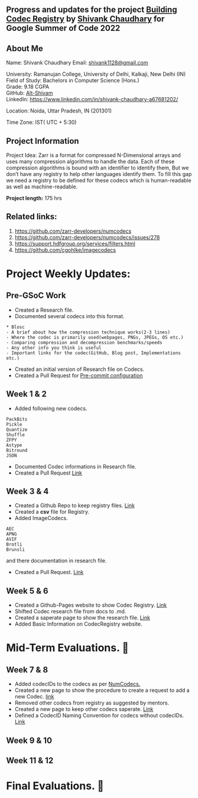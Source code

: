 ## Progress and updates for the project [Building Codec Registry](https://summerofcode.withgoogle.com/programs/2022/projects/g4IPN5HL) by [Shivank Chaudhary](https://github.com/alt-shivam) for Google Summer of Code 2022

## About Me

Name: Shivank Chaudhary
Email: shivank1128@gmail.com

University: Ramanujan College, University of Delhi, Kalkaji, New Delhi (IN)  
Field of Study: Bachelors in Computer Science (Hons.)  
Grade: 9.18 CGPA  
GitHub: [Alt-Shivam](https://github.com/Alt-Shivam)  
LinkedIn: https://www.linkedin.com/in/shivank-chaudhary-a67681202/  

Location: Noida, Uttar Pradesh, IN (201301)

Time Zone: IST( UTC + 5:30)

## Project Information
Project Idea: Zarr is a format for compressed N-Dimensional arrays and uses many compression algorithms to handle the data. Each of these compression algorithms is bound with an identifier to identify them, But we don’t have any registry to help other languages identify them. To fill this gap we need a registry to be defined for these codecs which is human-readable as well as machine-readable.  

**Project length:** 175 hrs

## Related links:
1) https://github.com/zarr-developers/numcodecs
2) https://github.com/zarr-developers/numcodecs/issues/278
3) https://support.hdfgroup.org/services/filters.html
4) https://github.com/cgohlke/imagecodecs

# Project Weekly Updates:

## Pre-GSoC Work
* Created a Research file.
* Documented several codecs into this format.
```
* Blosc
- A brief about how the compression technique works(2-3 lines)
- Where the codec is primarily used(webpages, PNGs, JPEGs, OS etc.)
- Comparing compression and decompression benchmarks/speeds
- Any other info you think is useful
- Important links for the codec(GitHub, Blog post, Implementations etc.)
```
* Created an initial version of Research file on Codecs.
* Created a Pull Request for [Pre-commit configuration](https://github.com/zarr-developers/zarr-python/pull/1015)

## Week 1 & 2
* Added following new codecs.
```
PackBits
Pickle
Quantize
Shuffle
ZFPY
Astype
Bitround
JSON
```
* Documented Codec informations in Research file.
* Created a Pull Request [Link](https://github.com/zarr-developers/zarr-python/pull/1016)

## Week 3 & 4
* Created a Github Repo to keep registry files. [Link](https://github.com/Alt-Shivam/Codecs-Registry)
* Created a **csv** file for Registry.
* Added ImageCodecs.
```
AEC
APNG
AVIF
Brotli
Brunsli
```
and there documentation in research file.
* Created a Pull Request. [Link](https://github.com/zarr-developers/zarr-python/pull/1047)

## Week 5 & 6
* Created a Github-Pages website to show Codec Registry. [Link](https://alt-shivam.github.io/Codecs-Registry/)
* Shifted Codec research file from docs to .md.
* Created a saperate page to show the research file. [Link](https://alt-shivam.github.io/Codecs-Registry/Others/Research.html)
* Added Basic Information on CodecRegistry website.

# Mid-Term Evaluations. :tada:

## Week 7 & 8
* Added codecIDs to the codecs as per [NumCodecs.](https://github.com/zarr-developers/numcodecs/tree/main/numcodecs)
* Created a new page to show the procedure to create a request to add a new Codec. [link](https://alt-shivam.github.io/Codecs-Registry/Others/AddNewCodec.html)
* Removed other codecs from registry as suggested by mentors. 
* Created a new page to keep other codecs saperate. [Link](https://alt-shivam.github.io/Codecs-Registry/Others/OtherCodecs.html)
* Defined a CodecID Naming Convention for codecs without codecIDs. [Link](https://alt-shivam.github.io/Codecs-Registry/Others/CodecID_Naming_Convention.html)

## Week 9 & 10

## Week 11 & 12

# Final Evaluations. :tada:
